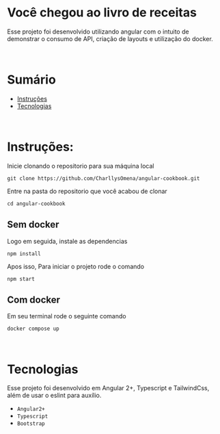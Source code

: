 # Você chegou ao livro de receitas
Esse projeto foi desenvolvido utilizando angular com o intuito de demonstrar o consumo de API, criação de layouts e utilização do docker.

<p>&nbsp</p>

# Sumário

- [Instruções](#instruções)
- [Tecnologias](#tecnologias)

<p>&nbsp</p>

# Instruções:

Inicie clonando o repositorio para sua máquina local

```
git clone https://github.com/CharllysOmena/angular-cookbook.git
```

Entre na pasta do repositorio que você acabou de clonar

```
cd angular-cookbook
```

## Sem docker

Logo em seguida, instale as dependencias

```
npm install
```

Apos isso, Para iniciar o projeto rode o comando

```
npm start
```
## Com docker

Em seu terminal rode o seguinte comando

```
docker compose up
```

<p>&nbsp</p>

# Tecnologias

Esse projeto foi desenvolvido em Angular 2+, Typescript e TailwindCss, além de usar o eslint para auxílio.

- `Angular2+`
- `Typescript`
- `Bootstrap`



